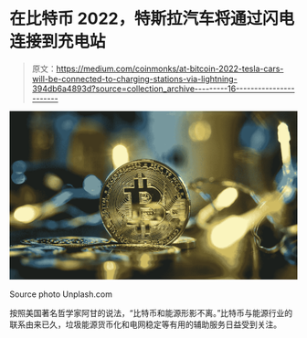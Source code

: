 # 在比特币 2022，特斯拉汽车将通过闪电连接到充电站

> 原文：<https://medium.com/coinmonks/at-bitcoin-2022-tesla-cars-will-be-connected-to-charging-stations-via-lightning-394db6a4893d?source=collection_archive---------16----------------------->

![](img/1eed48a344e608d2e63a0217d9ca0be5.png)

Source photo Unplash.com

按照美国著名哲学家阿甘的说法，“比特币和能源形影不离。”比特币与能源行业的联系由来已久，垃圾能源货币化和电网稳定等有用的辅助服务日益受到关注。